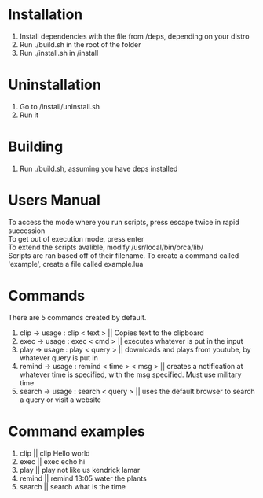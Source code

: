# Installation 
1. Install dependencies with the file from /deps, depending on your distro
2. Run ./build.sh in the root of the folder 
3. Run ./install.sh in /install

# Uninstallation 
1. Go to /install/uninstall.sh
2. Run it

# Building 
1. Run ./build.sh, assuming you have deps installed 

# Users Manual
To access the mode where you run scripts, press escape twice in rapid succession     
To get out of execution mode, press enter      
To extend the scripts avalible, modify /usr/local/bin/orca/lib/   
Scripts are ran based off of their filename. To create a command called 'example', create a file called example.lua   

# Commands
There are 5 commands created by default.    
1. clip -> usage : clip < text > || Copies text to the clipboard
2. exec -> usage : exec < cmd > || executes whatever is put in the input 
3. play -> usage : play < query > || downloads and plays from youtube, by whatever query is put in
4. remind -> usage : remind < time > < msg > || creates a notification at whatever time is specified, with the msg specified. Must use military time    
5. search -> usage : search < query > || uses the default browser to search a query or visit a website

# Command examples 
1. clip || clip Hello world
2. exec || exec echo hi
3. play || play not like us kendrick lamar 
4. remind || remind 13:05 water the plants
5. search || search what is the time